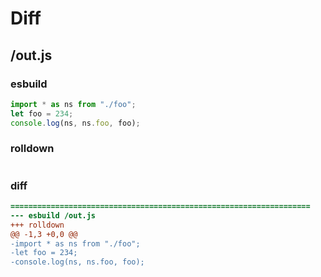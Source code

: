 # Diff
## /out.js
### esbuild
```js
import * as ns from "./foo";
let foo = 234;
console.log(ns, ns.foo, foo);
```
### rolldown
```js

```
### diff
```diff
===================================================================
--- esbuild	/out.js
+++ rolldown	
@@ -1,3 +0,0 @@
-import * as ns from "./foo";
-let foo = 234;
-console.log(ns, ns.foo, foo);

```